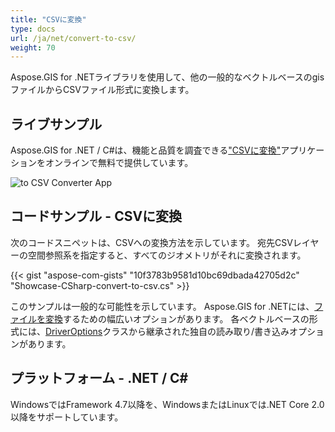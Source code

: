 ```yaml
---
title: "CSVに変換"
type: docs
url: /ja/net/convert-to-csv/
weight: 70
---
```


Aspose.GIS for .NETライブラリを使用して、他の一般的なベクトルベースのgisファイルからCSVファイル形式に変換します。

## **ライブサンプル**

Aspose.GIS for .NET / C#は、機能と品質を調査できる["CSVに変換"](https://products.aspose.app/gis/conversion/convert-to-csv)アプリケーションをオンラインで無料で提供しています。

![ to CSV Converter App](conversion.png)

## **コードサンプル - CSVに変換**

次のコードスニペットは、CSVへの変換方法を示しています。 宛先CSVレイヤーの空間参照系を指定すると、すべてのジオメトリがそれに変換されます。 

{{< gist "aspose-com-gists" "10f3783b9581d10bc69dbada42705d2c" "Showcase-CSharp-convert-to-csv.cs" >}}

このサンプルは一般的な可能性を示しています。 Aspose.GIS for .NETには、[ファイルを変換](https://docs.aspose.com/gis/net/vector-layers/)するための幅広いオプションがあります。 各ベクトルベースの形式には、[DriverOptions](https://reference.aspose.com/gis/net/aspose.gis/driveroptions)クラスから継承された独自の読み取り/書き込みオプションがあります。

## **プラットフォーム - .NET / C#**

WindowsではFramework 4.7以降を、WindowsまたはLinuxでは.NET Core 2.0以降をサポートしています。
